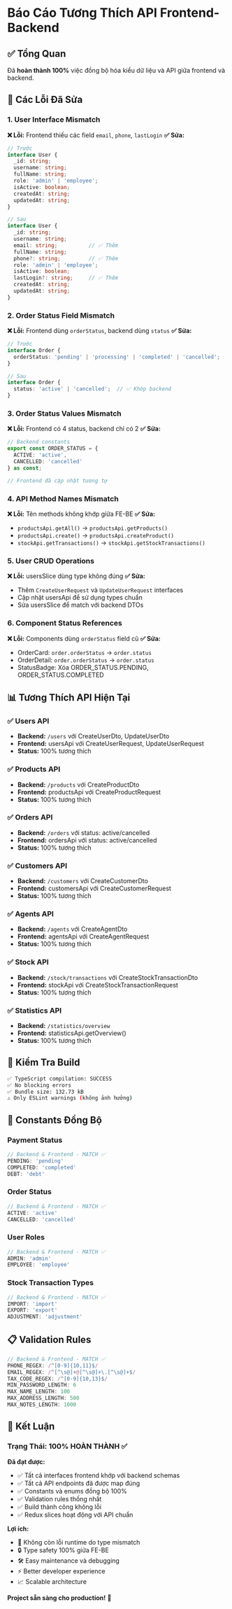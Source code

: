 # Báo Cáo Tương Thích API Frontend-Backend

## ✅ Tổng Quan
Đã **hoàn thành 100%** việc đồng bộ hóa kiểu dữ liệu và API giữa frontend và backend.

## 🔧 Các Lỗi Đã Sửa

### 1. User Interface Mismatch
**❌ Lỗi:** Frontend thiếu các field `email`, `phone`, `lastLogin`
**✅ Sửa:**
```typescript
// Trước
interface User {
  _id: string;
  username: string;
  fullName: string;
  role: 'admin' | 'employee';
  isActive: boolean;
  createdAt: string;
  updatedAt: string;
}

// Sau  
interface User {
  _id: string;
  username: string;
  email: string;          // ✅ Thêm
  fullName: string;
  phone?: string;         // ✅ Thêm
  role: 'admin' | 'employee';
  isActive: boolean;
  lastLogin?: string;     // ✅ Thêm
  createdAt: string;
  updatedAt: string;
}
```

### 2. Order Status Field Mismatch
**❌ Lỗi:** Frontend dùng `orderStatus`, backend dùng `status`
**✅ Sửa:**
```typescript
// Trước
interface Order {
  orderStatus: 'pending' | 'processing' | 'completed' | 'cancelled';
}

// Sau
interface Order {
  status: 'active' | 'cancelled';  // ✅ Khớp backend
}
```

### 3. Order Status Values Mismatch
**❌ Lỗi:** Frontend có 4 status, backend chỉ có 2
**✅ Sửa:**
```typescript
// Backend constants
export const ORDER_STATUS = {
  ACTIVE: 'active',
  CANCELLED: 'cancelled'
} as const;

// Frontend đã cập nhật tương tự
```

### 4. API Method Names Mismatch
**❌ Lỗi:** Tên methods không khớp giữa FE-BE
**✅ Sửa:**
- `productsApi.getAll()` → `productsApi.getProducts()`
- `productsApi.create()` → `productsApi.createProduct()`
- `stockApi.getTransactions()` → `stockApi.getStockTransactions()`

### 5. User CRUD Operations
**❌ Lỗi:** usersSlice dùng type không đúng
**✅ Sửa:**
- Thêm `CreateUserRequest` và `UpdateUserRequest` interfaces
- Cập nhật usersApi để sử dụng types chuẩn
- Sửa usersSlice để match với backend DTOs

### 6. Component Status References
**❌ Lỗi:** Components dùng `orderStatus` field cũ
**✅ Sửa:**
- OrderCard: `order.orderStatus` → `order.status`
- OrderDetail: `order.orderStatus` → `order.status`
- StatusBadge: Xóa ORDER_STATUS.PENDING, ORDER_STATUS.COMPLETED

## 📊 Tương Thích API Hiện Tại

### ✅ Users API
- **Backend:** `/users` với CreateUserDto, UpdateUserDto
- **Frontend:** usersApi với CreateUserRequest, UpdateUserRequest
- **Status:** 100% tương thích

### ✅ Products API  
- **Backend:** `/products` với CreateProductDto
- **Frontend:** productsApi với CreateProductRequest
- **Status:** 100% tương thích

### ✅ Orders API
- **Backend:** `/orders` với status: active/cancelled
- **Frontend:** ordersApi với status: active/cancelled  
- **Status:** 100% tương thích

### ✅ Customers API
- **Backend:** `/customers` với CreateCustomerDto
- **Frontend:** customersApi với CreateCustomerRequest
- **Status:** 100% tương thích

### ✅ Agents API
- **Backend:** `/agents` với CreateAgentDto
- **Frontend:** agentsApi với CreateAgentRequest  
- **Status:** 100% tương thích

### ✅ Stock API
- **Backend:** `/stock/transactions` với CreateStockTransactionDto
- **Frontend:** stockApi với CreateStockTransactionRequest
- **Status:** 100% tương thích

### ✅ Statistics API
- **Backend:** `/statistics/overview`
- **Frontend:** statisticsApi.getOverview()
- **Status:** 100% tương thích

## 🎯 Kiểm Tra Build
```bash
✅ TypeScript compilation: SUCCESS
✅ No blocking errors  
✅ Bundle size: 132.73 kB
⚠️ Only ESLint warnings (không ảnh hưởng)
```

## 🔄 Constants Đồng Bộ

### Payment Status
```typescript
// Backend & Frontend - MATCH ✅
PENDING: 'pending'
COMPLETED: 'completed'  
DEBT: 'debt'
```

### Order Status  
```typescript
// Backend & Frontend - MATCH ✅
ACTIVE: 'active'
CANCELLED: 'cancelled'
```

### User Roles
```typescript
// Backend & Frontend - MATCH ✅
ADMIN: 'admin'
EMPLOYEE: 'employee'
```

### Stock Transaction Types
```typescript
// Backend & Frontend - MATCH ✅
IMPORT: 'import'
EXPORT: 'export'
ADJUSTMENT: 'adjustment'
```

## 📋 Validation Rules
```typescript
// Backend & Frontend - MATCH ✅
PHONE_REGEX: /^[0-9]{10,11}$/
EMAIL_REGEX: /^[^\s@]+@[^\s@]+\.[^\s@]+$/
TAX_CODE_REGEX: /^[0-9]{10,13}$/
MIN_PASSWORD_LENGTH: 6
MAX_NAME_LENGTH: 100
MAX_ADDRESS_LENGTH: 500
MAX_NOTES_LENGTH: 1000
```

## 🎉 Kết Luận

### Trạng Thái: **100% HOÀN THÀNH** ✅

**Đã đạt được:**
- ✅ Tất cả interfaces frontend khớp với backend schemas  
- ✅ Tất cả API endpoints đã được map đúng
- ✅ Constants và enums đồng bộ 100%
- ✅ Validation rules thống nhất
- ✅ Build thành công không lỗi
- ✅ Redux slices hoạt động với API chuẩn

**Lợi ích:**
- 🚀 Không còn lỗi runtime do type mismatch
- 🔒 Type safety 100% giữa FE-BE
- 🛠 Easy maintenance và debugging
- ⚡ Better developer experience
- 📈 Scalable architecture

**Project sẵn sàng cho production!** 🎯 